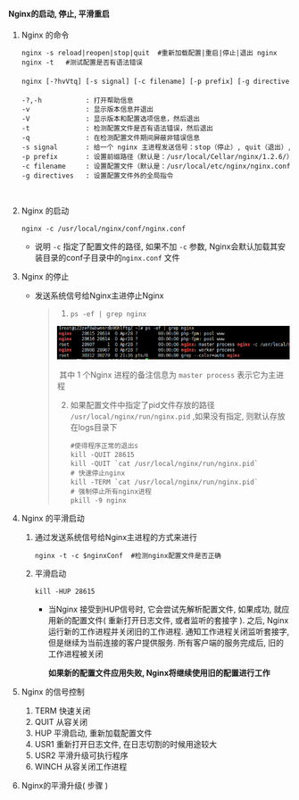 #### Nginx的启动, 停止, 平滑重启

1. Nginx 的命令

   ```html
   nginx -s reload|reopen|stop|quit  #重新加载配置|重启|停止|退出 nginx
   nginx -t   #测试配置是否有语法错误

   nginx [-?hvVtq] [-s signal] [-c filename] [-p prefix] [-g directives]

   -?,-h           : 打开帮助信息
   -v              : 显示版本信息并退出
   -V              : 显示版本和配置选项信息，然后退出
   -t              : 检测配置文件是否有语法错误，然后退出
   -q              : 在检测配置文件期间屏蔽非错误信息
   -s signal       : 给一个 nginx 主进程发送信号：stop（停止）, quit（退出）, reopen（重启）, reload（重新加载配置文件）
   -p prefix       : 设置前缀路径（默认是：/usr/local/Cellar/nginx/1.2.6/）
   -c filename     : 设置配置文件（默认是：/usr/local/etc/nginx/nginx.conf）
   -g directives   : 设置配置文件外的全局指令
   ```

   ​

2. Nginx 的启动

   ```shell
   nginx -c /usr/local/nginx/conf/nginx.conf
   ```

   * 说明 `-c` 指定了配置文件的路径, 如果不加 `-c` 参数, Nginx会默认加载其安装目录的conf子目录中的`nginx.conf` 文件

3. Nginx 的停止

   * 发送系统信号给Nginx主进停止Nginx

     > 1. `ps -ef | grep nginx`
     >
     > ![运行时截图](.\运行时截图.png)
     >
     > ​       其中 1 个Nginx 进程的备注信息为 `master process` 表示它为主进程
     >
     > 2. 如果配置文件中指定了pid文件存放的路径 `/usr/local/nginx/run/nginx.pid` ,如果没有指定, 则默认存放在logs目录下
     >
     >    ```shell
     >    #使得程序正常的退出s
     >    kill -QUIT 28615
     >    kill -QUIT `cat /usr/local/nginx/run/nginx.pid`
     >    # 快速停止nginx
     >    kill -TERM `cat /usr/local/nginx/run/nginx.pid`
     >    # 强制停止所有nginx进程
     >    pkill -9 nginx
     >    ```

4. Nginx 的平滑启动

   1. 通过发送系统信号给Nginx主进程的方式来进行

      ```shell
      nginx -t -c $nginxConf  #检测nginx配置文件是否正确
      ```

   2. 平滑启动

      ```shell
      kill -HUP 28615
      ```

      * 当Nginx 接受到HUP信号时, 它会尝试先解析配置文件, 如果成功, 就应用新的配置文件( 重新打开日志文件, 或者监听的套接字 ). 之后, Nginx 运行新的工作进程并关闭旧的工作进程. 通知工作进程关闭监听套接字, 但是继续为当前连接的客户提供服务. 所有客户端的服务完成后, 旧的工作进程被关闭

        __如果新的配置文件应用失败, Nginx将继续使用旧的配置进行工作__

5. Nginx 的信号控制

   1. TERM  快速关闭
   2. QUIT  从容关闭
   3. HUP 平滑启动, 重新加载配置文件
   4. USR1 重新打开日志文件, 在日志切割的时候用途较大
   5. USR2 平滑升级可执行程序
   6. WINCH 从容关闭工作进程

6. Nginx的平滑升级( 步骤 )